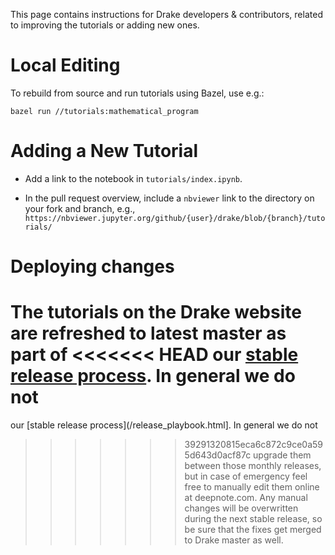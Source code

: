 This page contains instructions for Drake developers & contributors, related to
improving the tutorials or adding new ones.

# Local Editing

To rebuild from source and run tutorials using Bazel, use e.g.:
```
bazel run //tutorials:mathematical_program
```

# Adding a New Tutorial

- Add a link to the notebook in `tutorials/index.ipynb`.

- In the pull request overview, include a `nbviewer` link to the directory on
your fork and branch, e.g.,
`https://nbviewer.jupyter.org/github/{user}/drake/blob/{branch}/tutorials/`

# Deploying changes

The tutorials on the Drake website are refreshed to latest master as part of
<<<<<<< HEAD
our [stable release process](/release_playbook.html). In general we do not
=======
our [stable release process](/release_playbook.html]. In general we do not
>>>>>>> 39291320815eca6c872c9ce0a595d643d0acf87c
upgrade them between those monthly releases, but in case of emergency feel
free to manually edit them online at deepnote.com. Any manual changes will
be overwritten during the next stable release, so be sure that the fixes
get merged to Drake master as well.
